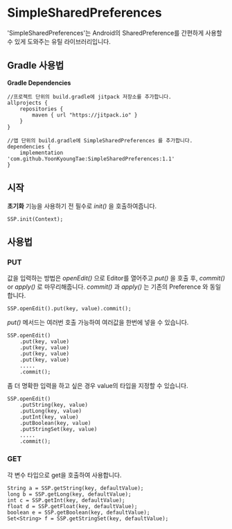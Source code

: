 # SimpleSharedPreferences
'SimpleSharedPreferences'는 Android의 SharedPreference를 간편하게 사용할 수 있게 도와주는
유틸 라이브러리입니다.

## Gradle 사용법
**Gradle Dependencies**
~~~
//프로젝트 단위의 build.gradle에 jitpack 저장소를 추가합니다.
allprojects {
    repositories {
        maven { url "https://jitpack.io" }
    }
}

//앱 단위의 build.gradle에 SimpleSharedPreferences 를 추가합니다.
dependencies {
    implementation 'com.github.YoonKyoungTae:SimpleSharedPreferences:1.1'
}
~~~

## 시작
**초기화**
기능을 사용하기 전 필수로 *init()* 을 호출하여줍니다.
~~~
SSP.init(Context);
~~~

## 사용법
### PUT
값을 입력하는 방법은 *openEdit()* 으로 Editor를 열어주고 *put()* 을 호출 후, *commit()* or *apply()* 로 마무리해줍니다.
*commit()* 과 *apply()* 는 기존의 Preference 와 동일합니다.
~~~
SSP.openEdit().put(key, value).commit();
~~~

*put()* 메서드는 여러번 호출 가능하여 여러값을 한번에 넣을 수 있습니다.
~~~
SSP.openEdit()
    .put(key, value)
    .put(key, value)
    .put(key, value)
    .put(key, value)
    .....
    .commit();
~~~

좀 더 명확한 입력을 하고 싶은 경우 value의 타입을 지정할 수 있습니다.
~~~
SSP.openEdit()
    .putString(key, value)
    .putLong(key, value)
    .putInt(key, value)
    .putBoolean(key, value)
    .putStringSet(key, value)
    .....
    .commit();
~~~

### GET
각 변수 타입으로 get을 호출하여 사용합니다.
~~~
String a = SSP.getString(key, defaultValue);
long b = SSP.getLong(key, defaultValue);
int c = SSP.getInt(key, defaultValue);
float d = SSP.getFloat(key, defaultValue);
boolean e = SSP.getBoolean(key, defaultValue);
Set<String> f = SSP.getStringSet(key, defaultValue);
~~~